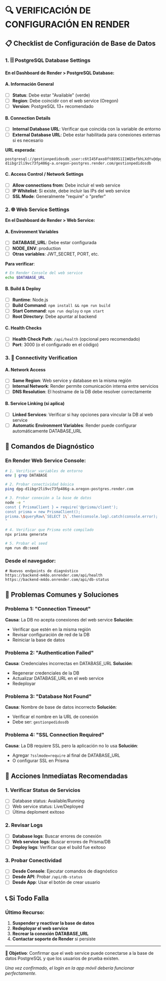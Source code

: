# 🔍 VERIFICACIÓN DE CONFIGURACIÓN EN RENDER

## 📋 Checklist de Configuración de Base de Datos

### 1. 🗄️ PostgreSQL Database Settings

**En el Dashboard de Render > PostgreSQL Database:**

#### A. Información General
- [ ] **Status**: Debe estar "Available" (verde)
- [ ] **Region**: Debe coincidir con el web service (Oregon)
- [ ] **Version**: PostgreSQL 13+ recomendado

#### B. Connection Details
- [ ] **Internal Database URL**: Verificar que coincida con la variable de entorno
- [ ] **External Database URL**: Debe estar habilitada para conexiones externas si es necesario

**URL esperada**:
```
postgresql://gestionpedidosdb_user:c6tI45Faxo8ft889S1I1WQ5efbhLXdYv@dpg-d1ibgr2li9vc73fp486g-a.oregon-postgres.render.com/gestionpedidosdb
```

#### C. Access Control / Network Settings
- [ ] **Allow connections from**: Debe incluir el web service
- [ ] **IP Whitelist**: Si existe, debe incluir las IPs del web service
- [ ] **SSL Mode**: Generalmente "require" o "prefer"

### 2. 🌐 Web Service Settings

**En el Dashboard de Render > Web Service:**

#### A. Environment Variables
- [ ] **DATABASE_URL**: Debe estar configurada
- [ ] **NODE_ENV**: production
- [ ] **Otras variables**: JWT_SECRET, PORT, etc.

**Para verificar**: 
```bash
# En Render Console del web service
echo $DATABASE_URL
```

#### B. Build & Deploy
- [ ] **Runtime**: Node.js
- [ ] **Build Command**: `npm install && npm run build`
- [ ] **Start Command**: `npm run deploy` o `npm start`
- [ ] **Root Directory**: Debe apuntar al backend

#### C. Health Checks
- [ ] **Health Check Path**: `/api/health` (opcional pero recomendado)
- [ ] **Port**: 3000 (o el configurado en el código)

### 3. 🔗 Connectivity Verification

#### A. Network Access
- [ ] **Same Region**: Web service y database en la misma región
- [ ] **Internal Network**: Render permite comunicación interna entre servicios
- [ ] **DNS Resolution**: El hostname de la DB debe resolver correctamente

#### B. Service Linking (si aplica)
- [ ] **Linked Services**: Verificar si hay opciones para vincular la DB al web service
- [ ] **Automatic Environment Variables**: Render puede configurar automáticamente DATABASE_URL

## 🧪 Comandos de Diagnóstico

### En Render Web Service Console:

```bash
# 1. Verificar variables de entorno
env | grep DATABASE

# 2. Probar conectividad básica
ping dpg-d1ibgr2li9vc73fp486g-a.oregon-postgres.render.com

# 3. Probar conexión a la base de datos
node -e "
const { PrismaClient } = require('@prisma/client');
const prisma = new PrismaClient();
prisma.\$queryRaw\`SELECT 1\`.then(console.log).catch(console.error);
"

# 4. Verificar que Prisma esté compilado
npx prisma generate

# 5. Probar el seed
npm run db:seed
```

### Desde el navegador:

```
# Nuevos endpoints de diagnóstico
https://backend-m4do.onrender.com/api/health
https://backend-m4do.onrender.com/api/db-status
```

## 🚨 Problemas Comunes y Soluciones

### Problema 1: "Connection Timeout"
**Causa**: La DB no acepta conexiones del web service
**Solución**: 
- Verificar que estén en la misma región
- Revisar configuración de red de la DB
- Reiniciar la base de datos

### Problema 2: "Authentication Failed"
**Causa**: Credenciales incorrectas en DATABASE_URL
**Solución**:
- Regenerar credenciales de la DB
- Actualizar DATABASE_URL en el web service
- Redeployar

### Problema 3: "Database Not Found"
**Causa**: Nombre de base de datos incorrecto
**Solución**:
- Verificar el nombre en la URL de conexión
- Debe ser: `gestionpedidosdb`

### Problema 4: "SSL Connection Required"
**Causa**: La DB requiere SSL pero la aplicación no lo usa
**Solución**:
- Agregar `?sslmode=require` al final de DATABASE_URL
- O configurar SSL en Prisma

## 🔧 Acciones Inmediatas Recomendadas

### 1. Verificar Status de Servicios
- [ ] Database status: Available/Running
- [ ] Web service status: Live/Deployed
- [ ] Última deploment exitoso

### 2. Revisar Logs
- [ ] **Database logs**: Buscar errores de conexión
- [ ] **Web service logs**: Buscar errores de Prisma/DB
- [ ] **Deploy logs**: Verificar que el build fue exitoso

### 3. Probar Conectividad
- [ ] **Desde Console**: Ejecutar comandos de diagnóstico
- [ ] **Desde API**: Probar `/api/db-status`
- [ ] **Desde App**: Usar el botón de crear usuario

## 📞 Si Todo Falla

### Último Recurso:
1. **Suspender y reactivar la base de datos**
2. **Redeployar el web service**
3. **Recrear la conexión DATABASE_URL**
4. **Contactar soporte de Render** si persiste

---

**🎯 Objetivo**: Confirmar que el web service puede conectarse a la base de datos PostgreSQL y que los usuarios de prueba existen.

*Una vez confirmado, el login en la app móvil debería funcionar perfectamente.*
